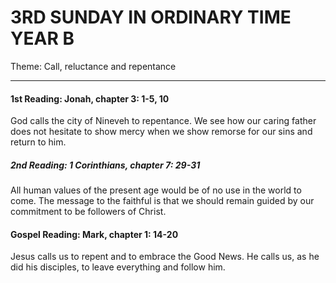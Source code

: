# 3RD SUNDAY IN ORDINARY TIME YEAR B
Theme: Call, reluctance and repentance

---

#### 1st Reading: Jonah, chapter 3: 1-5, 10

God calls the city of Nineveh to repentance. We see how our caring father does not hesitate to show mercy when we show remorse for our sins and return to him.

##### 2nd Reading: 1 Corinthians, chapter 7: 29-31

All human values of the present age would be of no use in the world to come. The message to the faithful is that we should remain guided by our commitment to be followers of Christ.

#### Gospel Reading: Mark, chapter 1: 14-20

Jesus calls us to repent and to embrace the Good News. He calls us, as he did his disciples, to leave everything and follow him.